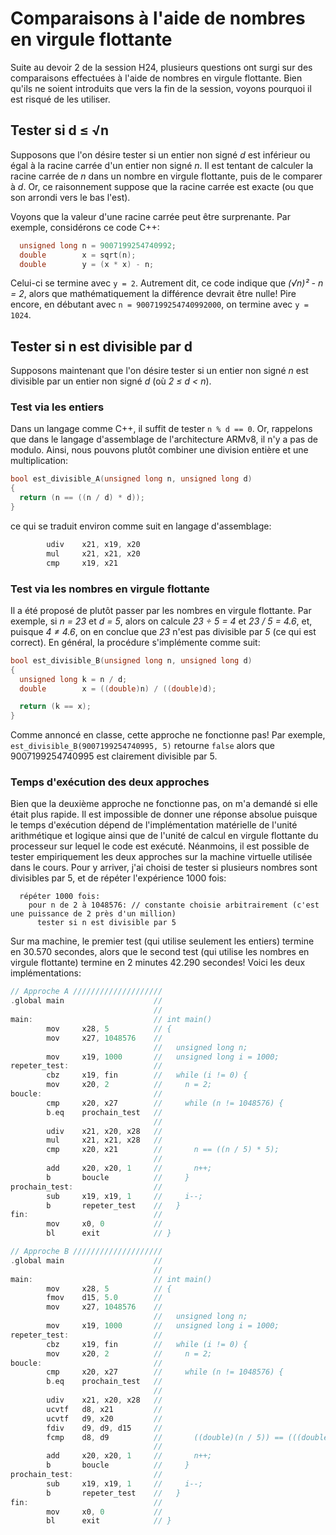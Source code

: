 # Comparaisons à l'aide de nombres en virgule flottante

Suite au devoir 2 de la session H24, plusieurs questions ont surgi sur des comparaisons effectuées à l'aide
de nombres en virgule flottante. Bien qu'ils ne soient introduits que vers la fin de la session, voyons pourquoi il est
risqué de les utiliser.

## Tester si d ≤ √n

Supposons que l'on désire tester si un entier non signé _d_ est inférieur ou égal à la racine carrée d'un
entier non signé _n_. Il est tentant de calculer la racine carrée de _n_ dans un nombre en virgule flottante,
puis de le comparer à _d_. Or, ce raisonnement suppose que la racine carrée est exacte (ou que son arrondi
vers le bas l'est).

Voyons que la valeur d'une racine carrée peut être surprenante. Par exemple, considérons ce code C++: 

```c++
  unsigned long n = 9007199254740992;
  double        x = sqrt(n);
  double        y = (x * x) - n;
```
Celui-ci se termine avec ```y = 2```. Autrement dit, ce code indique que _(√n)² - n = 2_, alors que mathématiquement
la différence devrait être nulle! Pire encore, en débutant avec ```n = 9007199254740992000```, on termine avec
```y = 1024```.

## Tester si n est divisible par d

Supposons maintenant que l'on désire tester si un entier non signé _n_ est divisible par un entier non signé _d_ (où _2 ≤ d < n_).

### Test via les entiers

Dans un langage comme C++, il suffit de tester ```n % d == 0```. Or, rappelons que dans le langage d'assemblage de l'architecture ARMv8,
il n'y a pas de modulo. Ainsi, nous pouvons plutôt combiner une division entière et une multiplication:

```c++
bool est_divisible_A(unsigned long n, unsigned long d)
{
  return (n == ((n / d) * d));
}
```
ce qui se traduit environ comme suit en langage d'assemblage:
```c
        udiv    x21, x19, x20
        mul     x21, x21, x20
        cmp     x19, x21
```

### Test via les nombres en virgule flottante

Il a été proposé de plutôt passer par les nombres en virgule flottante. Par exemple, si _n = 23_ et _d = 5_,
alors on calcule _23 ÷ 5 = 4_ et _23 / 5 = 4.6_, et, puisque _4 ≠ 4.6_, on en conclue que _23_ n'est pas
divisible par _5_ (ce qui est correct). En général, la procédure s'implémente comme suit:

```c++
bool est_divisible_B(unsigned long n, unsigned long d)
{
  unsigned long k = n / d;
  double        x = ((double)n) / ((double)d);

  return (k == x);
}
```

Comme annoncé en classe, cette approche ne fonctionne pas! Par exemple, ```est_divisible_B(9007199254740995, 5)```
retourne ```false``` alors que 9007199254740995 est clairement divisible par 5.

### Temps d'exécution des deux approches

Bien que la deuxième approche ne fonctionne pas, on m'a demandé si elle était plus rapide. Il est impossible
de donner une réponse absolue puisque le temps d'exécution dépend de l'implémentation matérielle de
l'unité arithmétique et logique ainsi que de l'unité de calcul en virgule flottante du processeur sur
lequel le code est exécuté. Néanmoins, il est possible de tester empiriquement les deux approches sur la
machine virtuelle utilisée dans le cours. Pour y arriver, j'ai choisi de tester si plusieurs nombres sont
divisibles par 5, et de répéter l'expérience 1000 fois:

```
  répéter 1000 fois:
    pour n de 2 à 1048576: // constante choisie arbitrairement (c'est une puissance de 2 près d'un million)
      tester si n est divisible par 5
```

Sur ma machine, le premier test (qui utilise seulement les entiers) termine en 30.570 secondes, alors que le second
test (qui utilise les nombres en virgule flottante) termine en 2 minutes 42.290 secondes! Voici les deux implémentations:

```c
// Approche A ////////////////////
.global main                    //
                                //
main:                           // int main()
        mov     x28, 5          // {
        mov     x27, 1048576    //
                                //   unsigned long n;
        mov     x19, 1000       //   unsigned long i = 1000;
repeter_test:                   //
        cbz     x19, fin        //   while (i != 0) {
        mov     x20, 2          //     n = 2;
boucle:                         //
        cmp     x20, x27        //     while (n != 1048576) {
        b.eq    prochain_test   //
                                // 
        udiv    x21, x20, x28   // 
        mul     x21, x21, x28   // 
        cmp     x20, x21        //       n == ((n / 5) * 5);
                                //
        add     x20, x20, 1     //       n++;
        b       boucle          //     }
prochain_test:                  //
        sub     x19, x19, 1     //     i--;
        b       repeter_test    //   }
fin:                            //
        mov     x0, 0           // 
        bl      exit            // }
```
```c
// Approche B ////////////////////
.global main                    //
                                //
main:                           // int main()
        mov     x28, 5          // {
        fmov    d15, 5.0        //
        mov     x27, 1048576    //
                                //   unsigned long n;
        mov     x19, 1000       //   unsigned long i = 1000;
repeter_test:                   //
        cbz     x19, fin        //   while (i != 0) {
        mov     x20, 2          //     n = 2;
boucle:                         //
        cmp     x20, x27        //     while (n != 1048576) {
        b.eq    prochain_test   //
                                // 
        udiv    x21, x20, x28   //
        ucvtf   d8, x21         //
        ucvtf   d9, x20         //
        fdiv    d9, d9, d15     //
        fcmp    d8, d9          //       ((double)(n / 5)) == (((double)n) / 5.0);
                                //      
        add     x20, x20, 1     //       n++;
        b       boucle          //     }
prochain_test:                  //
        sub     x19, x19, 1     //     i--;
        b       repeter_test    //   }
fin:                            //
        mov     x0, 0           // 
        bl      exit            // }
```

